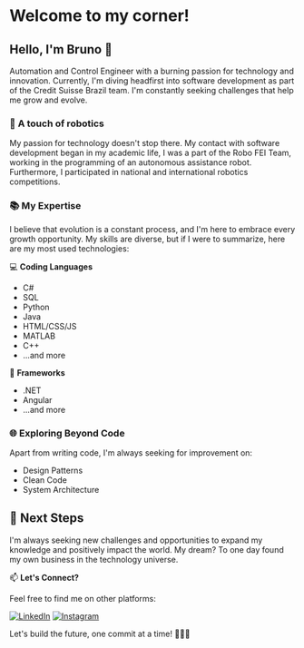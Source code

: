 # Welcome to my corner! 

## Hello, I'm Bruno 👋

Automation and Control Engineer with a burning passion for technology and innovation. Currently, I'm diving headfirst into software development as part of the Credit Suisse Brazil team.
I'm constantly seeking challenges that help me grow and evolve.

### 🤖 **A touch of robotics**

My passion for technology doesn't stop there. My contact with software development began in my academic life, I was a part of the Robo FEI Team, working in the programming of an autonomous assistance robot. Furthermore, I participated in national and international robotics competitions.

### 📚 **My Expertise**

I believe that evolution is a constant process, and I'm here to embrace every growth opportunity. My skills are diverse, but if I were to summarize, here are my most used technologies:

💻 **Coding Languages**

- C#
- SQL
- Python
- Java
- HTML/CSS/JS
- MATLAB
- C++
- ...and more

🚀 **Frameworks**

- .NET
- Angular
- ...and more

### 🌐 **Exploring Beyond Code**

Apart from writing code, I'm always seeking for improvement on:

- Design Patterns
- Clean Code
- System Architecture

## 🌟 Next Steps

I'm always seeking new challenges and opportunities to expand my knowledge and positively impact the world. My dream? To one day found my own business in the technology universe.

📫 **Let's Connect?**

Feel free to find me on other platforms:

[![LinkedIn](https://img.shields.io/badge/LinkedIn-000?style=for-the-badge&logo=linkedin&logoColor=0E76A8)](https://www.linkedin.com/in/brunofreitasv/)
[![Instagram](https://img.shields.io/badge/Instagram-000?style=for-the-badge&logo=instagram)](https://www.instagram.com/bruno_freitasv/)

Let's build the future, one commit at a time! 👨‍💻🌟
